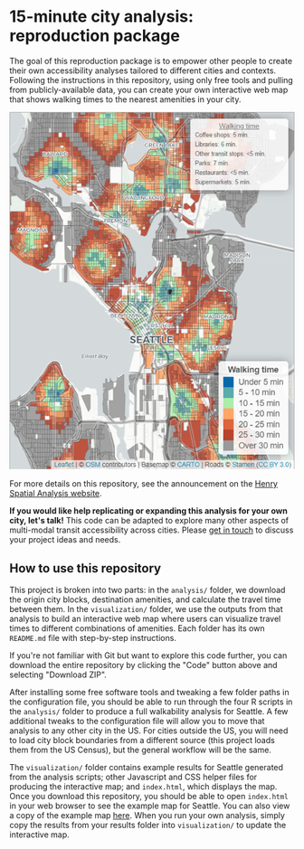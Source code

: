 # 15-minute city analysis: reproduction package

The goal of this reproduction package is to empower other people to create their own accessibility analyses tailored to different cities and contexts. Following the instructions in this repository, using only free tools and pulling from publicly-available data, you can create your own interactive web map that shows walking times to the nearest amenities in your city.

[![Screenshot of the interactive web map](example_map.png)](https://nathenry.com/writing/2023-02-07-seattle-walkability.html#walkability)

For more details on this repository, see the announcement on the [Henry Spatial Analysis website](https://henryspatialanalysis.com/news/2023-08-16-walkability-tutorial.html).

**If you would like help replicating or expanding this analysis for your own city, let's talk!** This code can be adapted to explore many other aspects of multi-modal transit accessibility across cities. Please [get in touch](https://henryspatialanalysis.com/get-in-touch.html) to discuss your project ideas and needs.


## How to use this repository

This project is broken into two parts: in the `analysis/` folder, we download the origin city blocks, destination amenities, and calculate the travel time between them. In the `visualization/` folder, we use the outputs from that analysis to build an interactive web map where users can visualize travel times to different combinations of amenities. Each folder has its own `README.md` file with step-by-step instructions.

If you're not familiar with Git but want to explore this code further, you can download the entire repository by clicking the "Code" button above and selecting "Download ZIP".

After installing some free software tools and tweaking a few folder paths in the configuration file, you should be able to run through the four R scripts in the `analysis/` folder to produce a full walkability analysis for Seattle. A few additional tweaks to the configuration file will allow you to move that analysis to any other city in the US. For cities outside the US, you will need to load city block boundaries from a different source (this project loads them from the US Census), but the general workflow will be the same.

The `visualization/` folder contains example results for Seattle generated from the analysis scripts; other Javascript and CSS helper files for producing the interactive map; and `index.html`, which displays the map. Once you download this repository, you should be able to open `index.html` in your web browser to see the example map for Seattle. You can also view a copy of the example map [here](https://henryspatialanalysis.com/assets/news/walkability_tutorial_results/). When you run your own analysis, simply copy the results from your results folder into `visualization/` to update the interactive map.

